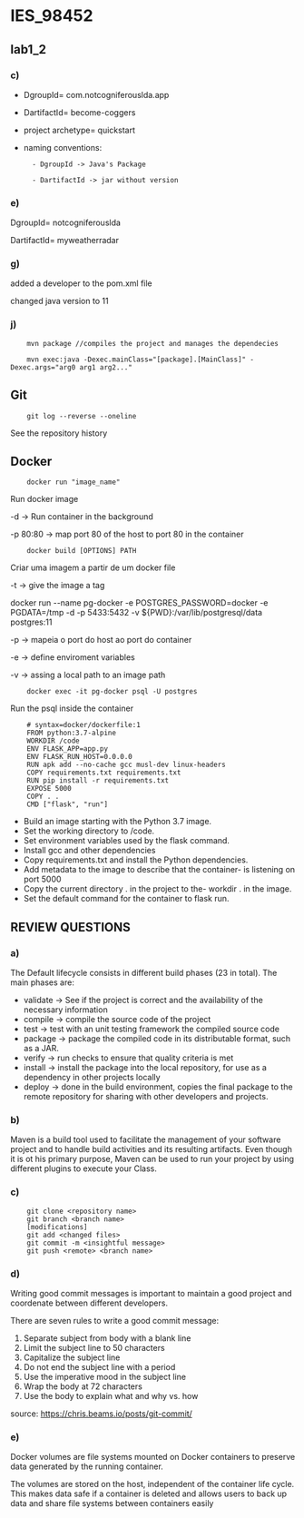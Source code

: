 # IES_98452

## lab1_2
### c)
* DgroupId= com.notcogniferouslda.app
* DartifactId= become-coggers
* project archetype= quickstart
* naming conventions:

        - DgroupId -> Java's Package

        - DartifactId -> jar without version

### e)
DgroupId= notcogniferouslda

DartifactId= myweatherradar
### g)
added a developer to the pom.xml file

changed java version to 11

### j) 
        mvn package //compiles the project and manages the dependecies

        mvn exec:java -Dexec.mainClass="[package].[MainClass]" -Dexec.args="arg0 arg1 arg2..."

## Git

        git log --reverse --oneline 

See the repository history
       
## Docker

        docker run "image_name" 
Run docker image

-d -> Run container in the background

-p 80:80 -> map port 80 of the host to port 80 in the container

        docker build [OPTIONS] PATH
        
 Criar uma imagem a partir de um docker file

-t -> give the image a tag

docker run --name pg-docker -e POSTGRES_PASSWORD=docker -e PGDATA=/tmp -d -p 5433:5432 -v ${PWD}:/var/lib/postgresql/data postgres:11

-p -> mapeia o port do host ao port do container

-e -> define enviroment variables

-v -> assing a local path to an image path

        docker exec -it pg-docker psql -U postgres

Run the psql inside the container

        # syntax=docker/dockerfile:1
        FROM python:3.7-alpine
        WORKDIR /code
        ENV FLASK_APP=app.py
        ENV FLASK_RUN_HOST=0.0.0.0
        RUN apk add --no-cache gcc musl-dev linux-headers
        COPY requirements.txt requirements.txt
        RUN pip install -r requirements.txt
        EXPOSE 5000
        COPY . .
        CMD ["flask", "run"]


- Build an image starting with the Python 3.7 image.
- Set the working directory to /code.
- Set environment variables used by the flask command.
- Install gcc and other dependencies
- Copy requirements.txt and install the Python dependencies.
- Add metadata to the image to describe that the container- is listening on port 5000
- Copy the current directory . in the project to the- workdir . in the image.
- Set the default command for the container to flask run.


## REVIEW QUESTIONS

### a)

The Default lifecycle consists in different build phases (23 in total). The main phases are:
                
- validate -> See if the project is correct and the availability of the necessary information
- compile -> compile the source code of the project
- test -> test with an unit testing framework the compiled source code 
- package -> package the compiled code in its distributable format, such as a JAR.
- verify -> run checks to ensure that quality criteria is met
- install -> install the package into the local repository, for use as a dependency in other projects locally
- deploy -> done in the build environment, copies the final package to the remote repository for sharing with other developers and projects.

### b)
        
Maven is a build tool used to facilitate the management of your software project and to handle build activities and its resulting artifacts.
Even though it is ot his primary purpose, Maven can be used to run your project by using different plugins to execute your Class.

### c)

        git clone <repository name>
        git branch <branch name>
        [modifications]
        git add <changed files>
        git commit -m <insightful message>
        git push <remote> <branch name>

### d)

Writing good commit messages is important to maintain a good project and coordenate between different developers.

There are seven rules to write a good commit message:

1. Separate subject from body with a blank line
2. Limit the subject line to 50 characters
3. Capitalize the subject line
4. Do not end the subject line with a period
5. Use the imperative mood in the subject line
6. Wrap the body at 72 characters
7. Use the body to explain what and why vs. how

source: https://chris.beams.io/posts/git-commit/

### e)

Docker volumes are file systems mounted on Docker containers to preserve data generated by the running container.

The volumes are stored on the host, independent of the container life cycle. This makes data safe if a container is deleted and allows users to back up data and share file systems between containers easily 



         
        
	
